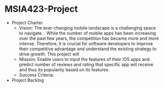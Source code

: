 # MSIA423-Project

 - Project Charter
	 - Vision: The ever-changing mobile landscape is a challenging space to navigate. . While the number of mobile apps has been increasing over the past few years, the competition has became more and more intense. Therefore, it is crucial for software developers to improve their competitive advantage and understand the existing strategy to drive growth. This project will 
	 - Mission: Enable users to input the features of their IOS apps and predict number of reviews and rating that specific app will receive and thus its popularity based on its features. 
	 - Success Criteria: 
 - Project Backlog

<!--stackedit_data:
eyJoaXN0b3J5IjpbNTAzMzUyNzY2LDk3ODA5NjQ4Ml19
-->